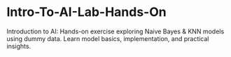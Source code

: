 # Intro-To-AI-Lab-Hands-On
Introduction to AI: Hands-on exercise exploring Naive Bayes &amp; KNN models using dummy data. Learn model basics, implementation, and practical insights.
